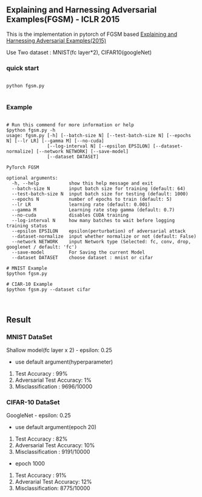 ## Explaining and Harnessing Adversarial Examples(FGSM) - ICLR 2015
 
This is the implementation in pytorch of FGSM based [Explaining and Harnessing Adversarial Examples(2015)](https://arxiv.org/abs/1412.6572)

Use Two dataset : MNIST(fc layer*2), CIFAR10(googleNet)

### quick start
<pre>
<code>
python fgsm.py
</code>
</pre>

### Example
<pre>
<code>
# Run this commend for more information or help
$python fgsm.py -h
usage: fgsm.py [-h] [--batch-size N] [--test-batch-size N] [--epochs N] [--lr LR] [--gamma M] [--no-cuda]
               [--log-interval N] [--epsilon EPSILON] [--dataset-normalize] [--network NETWORK] [--save-model]
               [--dataset DATASET]

PyTorch FGSM

optional arguments:
  -h, --help           show this help message and exit
  --batch-size N       input batch size for training (default: 64)
  --test-batch-size N  input batch size for testing (default: 1000)
  --epochs N           number of epochs to train (default: 5)
  --lr LR              learning rate (default: 0.001)
  --gamma M            Learning rate step gamma (default: 0.7)
  --no-cuda            disables CUDA training
  --log-interval N     how many batches to wait before logging training status
  --epsilon EPSILON    epsilon(perturbation) of adversarial attack
  --dataset-normalize  input whether normalize or not (default: False)
  --network NETWORK    input Network type (Selected: fc, conv, drop, googlenet / default: 'fc')
  --save-model         For Saving the current Model
  --dataset DATASET    choose dataset : mnist or cifar

# MNIST Example
$python fgsm.py

# CIAR-10 Example
$python fgsm.py --dataset cifar

</code>
</pre>

## Result
### MNIST DataSet
Shallow model(fc layer x 2) - epsilon: 0.25
- use default argument(hyperparameter) 
1. Test Accuracy : 99%
2. Adversarial Test Accuracy: 1%
3. Misclassification : 9696/10000

### CIFAR-10 DataSet
GoogleNet - epsilon: 0.25
- use default argument(epoch 20)
1. Test Accuracy : 82%
2. Adversarial Test Accuracy: 10%
3. Misclassification : 9191/10000

- epoch 1000
1. Test Accuracy : 91%
2. Adverarial Test Accuracy: 12%
3. Misclassification: 8775/10000
